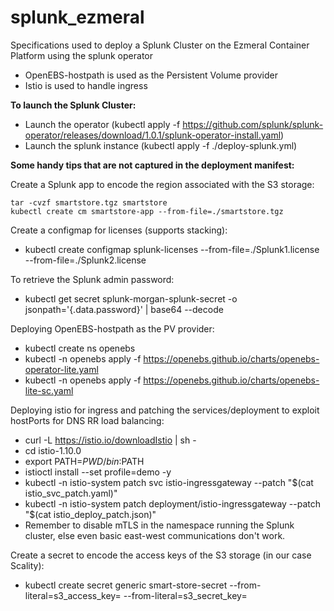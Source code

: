 # splunk_ezmeral
Specifications used to deploy a Splunk Cluster on the Ezmeral Container Platform using the splunk operator
- OpenEBS-hostpath is used as the Persistent Volume provider
- Istio is used to handle ingress

__To launch the Splunk Cluster:__
- Launch the operator (kubectl apply -f https://github.com/splunk/splunk-operator/releases/download/1.0.1/splunk-operator-install.yaml)
- Launch the splunk instance (kubectl apply -f ./deploy-splunk.yml)

__Some handy tips that are not captured in the deployment manifest:__

Create a Splunk app to encode the region associated with the S3 storage:
```
tar -cvzf smartstore.tgz smartstore
kubectl create cm smartstore-app --from-file=./smartstore.tgz
```

Create a configmap for licenses (supports stacking):
- kubectl create configmap splunk-licenses --from-file=./Splunk1.license --from-file=./Splunk2.license

To retrieve the Splunk admin password:
- kubectl get secret splunk-morgan-splunk-secret -o jsonpath='{.data.password}'  | base64 --decode

Deploying OpenEBS-hostpath as the PV provider:
- kubectl create ns openebs
- kubectl -n openebs apply -f https://openebs.github.io/charts/openebs-operator-lite.yaml
- kubectl -n openebs apply -f https://openebs.github.io/charts/openebs-lite-sc.yaml

Deploying istio for ingress and patching the services/deployment to exploit hostPorts for DNS RR load balancing:
- curl -L https://istio.io/downloadIstio | sh -
- cd istio-1.10.0
- export PATH=$PWD/bin:$PATH
- istioctl install --set profile=demo -y
- kubectl -n istio-system patch svc istio-ingressgateway --patch "$(cat istio_svc_patch.yaml)"
- kubectl -n istio-system patch deployment/istio-ingressgateway --patch "$(cat istio_deploy_patch.json)"
- Remember to disable mTLS in the namespace running the Splunk cluster, else even basic east-west communications don't work.

Create a secret to encode the access keys of the S3 storage (in our case Scality):
- kubectl create secret generic smart-store-secret --from-literal=s3_access_key=<AccessKey> --from-literal=s3_secret_key=<SecretAccessKey>


